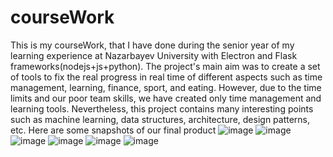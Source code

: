 # courseWork
This is my courseWork, that I have done during the senior year of my learning experience at Nazarbayev University with Electron and Flask frameworks(nodejs+js+python). 
The project's main aim was to create a set of tools to fix the real progress in real time of different aspects such as time management, learning, finance, sport, and eating. However, due to the time limits and our poor team skills, we have created only time management and learning tools. Nevertheless, this project contains many interesting points such as machine learning, data structures, architecture, design patterns, etc. Here are some snapshots of our final product
![image](https://user-images.githubusercontent.com/88711794/183814904-ce397bbf-e478-46d7-b8f4-da9b88c8bd09.png)
![image](https://user-images.githubusercontent.com/88711794/183814935-8865cc09-3b8b-4171-acae-03ee06341a52.png)
![image](https://user-images.githubusercontent.com/88711794/183814964-21cf64d4-89be-42a0-9d03-15b76da25362.png)
![image](https://user-images.githubusercontent.com/88711794/183815168-682dff55-0af4-4227-bbdd-b27c77f1445d.png)
![image](https://user-images.githubusercontent.com/88711794/183815219-440c9079-611d-454f-be0d-55f66cefde02.png)
![image](https://user-images.githubusercontent.com/88711794/183815232-49bc760d-91fb-48d4-ac29-7564ea5b44ad.png)

